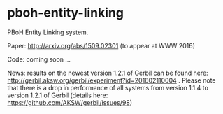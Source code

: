# pboh-entity-linking

PBoH Entity Linking system.

Paper: http://arxiv.org/abs/1509.02301 (to appear at WWW 2016)

Code: coming soon ...

News: 
results on the newest version 1.2.1 of Gerbil can be found here: http://gerbil.aksw.org/gerbil/experiment?id=201602110004 . Please note that there is a drop in performance of all systems from version 1.1.4 to version 1.2.1 of Gerbil (details here: https://github.com/AKSW/gerbil/issues/98)
